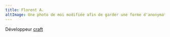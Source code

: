 ```yaml
---
title: Florent A.
altImage: Une photo de moi modifiée afin de garder une forme d'anonymat.
---
```

Développeur [craft](https://fr.wikipedia.org/wiki/Software_craftsmanship)